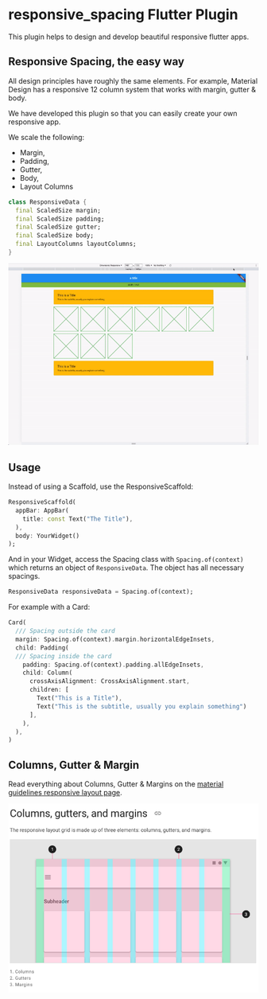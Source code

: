 # responsive_spacing Flutter Plugin
This plugin helps to design and develop beautiful responsive flutter apps.

## Responsive Spacing, the easy way

All design principles have roughly the same elements. For example, Material Design has a responsive 12 column system that works with margin, gutter & body.

We have developed this plugin so that you can easily create your own responsive app. 

We scale the following:

* Margin,
* Padding,
* Gutter,
* Body,
* Layout Columns

```dart
class ResponsiveData {
  final ScaledSize margin;
  final ScaledSize padding;
  final ScaledSize gutter;
  final ScaledSize body;
  final LayoutColumns layoutColumns;
}
```

<img src="https://raw.githubusercontent.com/AlexanderThiele/responsive_spacing/master/resources/layout_transform.gif" alt="Responsive App"/>

## Usage

Instead of using a Scaffold, use the ResponsiveScaffold:

```dart
ResponsiveScaffold(
  appBar: AppBar(
    title: const Text("The Title"),
  ),
  body: YourWidget()
);
```

And in your Widget, access the Spacing class with `Spacing.of(context)` which returns an object of `ResponsiveData`. The object has all necessary spacings.

```dart
ResponsiveData responsiveData = Spacing.of(context);
```

For example with a Card:

```dart
Card(
  /// Spacing outside the card
  margin: Spacing.of(context).margin.horizontalEdgeInsets,
  child: Padding(
  /// Spacing inside the card
    padding: Spacing.of(context).padding.allEdgeInsets,
    child: Column(
      crossAxisAlignment: CrossAxisAlignment.start,
      children: [
        Text("This is a Title"),
        Text("This is the subtitle, usually you explain something")
      ],
    ),
  ),
)
```

## Columns, Gutter & Margin

Read everything about Columns, Gutter & Margins on the [material guidelines responsive layout page](https://material.io/design/layout/responsive-layout-grid.html#columns-gutters-and-margins).

<img src="https://raw.githubusercontent.com/AlexanderThiele/responsive_spacing/master/resources/columns-gutter-margin.png" alt="columns, gutter, margin"/>

